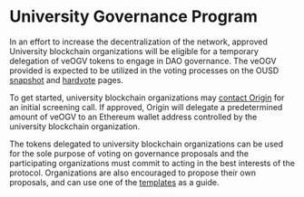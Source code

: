 # University Governance Program

In an effort to increase the decentralization of the network, approved University blockchain organizations will be eligible for a temporary delegation of veOGV tokens to engage in DAO governance. The veOGV provided is expected to be utilized in the voting processes on the OUSD [snapshot](https://snapshot.org/#/ousdgov.eth) and [hardvote](https://governance.ousd.com/) pages.

To get started, university blockchain organizations may [contact Origin](https://calendly.com/peter-origin-protocol/30min?month=2023-03) for an initial screening call. If approved, Origin will delegate a predetermined amount of veOGV to an Ethereum wallet address controlled by the university blockchain organization.

The tokens delegated to university blockchain organizations can be used for the sole purpose of voting on governance proposals and the participating organizations must commit to acting in the best interests of the protocol. Organizations are also encouraged to propose their own proposals, and can use one of the [templates](../guides/governance-templates/) as a guide.

